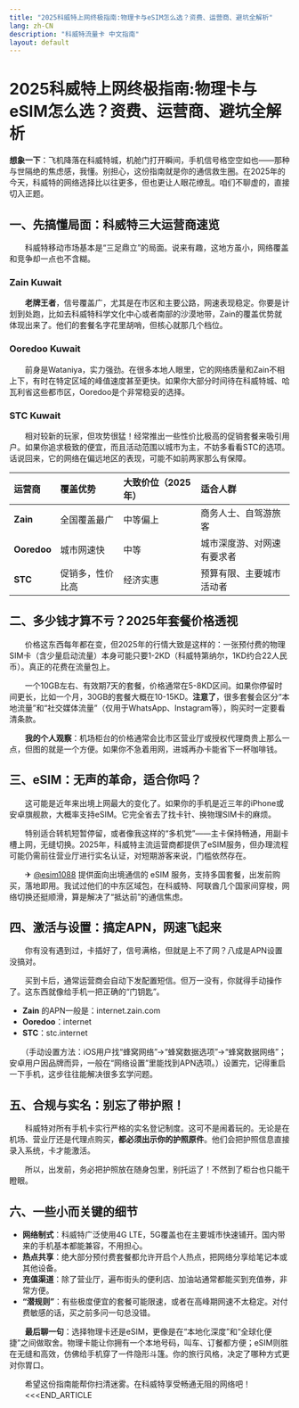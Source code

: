 ```yaml
---
title: "2025科威特上网终极指南:物理卡与eSIM怎么选？资费、运营商、避坑全解析"
lang: zh-CN
description: "科威特流量卡 中文指南"
layout: default
---
```

# 2025科威特上网终极指南:物理卡与eSIM怎么选？资费、运营商、避坑全解析

**想象一下**：飞机降落在科威特城，机舱门打开瞬间，手机信号格空空如也——那种与世隔绝的焦虑感，我懂。别担心，这份指南就是你的通信救生圈。在2025年的今天，科威特的网络选择比以往更多，但也更让人眼花缭乱。咱们不聊虚的，直接切入正题。

## 一、先搞懂局面：科威特三大运营商速览

　　科威特移动市场基本是“三足鼎立”的局面。说来有趣，这地方虽小，网络覆盖和竞争却一点也不含糊。

### Zain Kuwait
　　**老牌王者**，信号覆盖广，尤其是在市区和主要公路，网速表现稳定。你要是计划到处跑，比如去科威特科学文化中心或者南部的沙漠地带，Zain的覆盖优势就体现出来了。他们的套餐名字花里胡哨，但核心就那几个档位。

### Ooredoo Kuwait
　　前身是Wataniya，实力强劲。在很多本地人眼里，它的网络质量和Zain不相上下，有时在特定区域的峰值速度甚至更快。如果你大部分时间待在科威特城、哈瓦利省这些都市区，Ooredoo是个非常稳妥的选择。

### STC Kuwait
　　相对较新的玩家，但攻势很猛！经常推出一些性价比极高的促销套餐来吸引用户。如果你追求极致的便宜，而且活动范围以城市为主，不妨多看看STC的选项。话说回来，它的网络在偏远地区的表现，可能不如前两家那么有保障。

| 运营商 | 覆盖优势 | 大致价位（2025年） | 适合人群 |
| :--- | :--- | :--- | :--- |
| **Zain** | 全国覆盖最广 | 中等偏上 | 商务人士、自驾游旅客 |
| **Ooredoo** | 城市网速快 | 中等 | 城市深度游、对网速有要求者 |
| **STC** | 促销多，性价比高 | 经济实惠 | 预算有限、主要城市活动者 |

## 二、多少钱才算不亏？2025年套餐价格透视

　　价格这东西每年都在变，但2025年的行情大致是这样的：一张预付费的物理SIM卡（含少量启动流量）本身可能只要1-2KD（科威特第纳尔，1KD约合22人民币）。真正的花费在流量包上。

　　一个10GB左右、有效期7天的套餐，价格通常在5-8KD区间。如果你停留时间更长，比如一个月，30GB的套餐大概在10-15KD。**注意了**，很多套餐会区分“本地流量”和“社交媒体流量”（仅用于WhatsApp、Instagram等），购买时一定要看清条款。

　　**我的个人观察**：机场柜台的价格通常会比市区营业厅或授权代理商贵上那么一点，但图的就是一个方便。如果你不急着用网，进城再办卡能省下一杯咖啡钱。

## 三、eSIM：无声的革命，适合你吗？

　　这可能是近年来出境上网最大的变化了。如果你的手机是近三年的iPhone或安卓旗舰款，大概率支持eSIM。它完全省去了找卡针、换物理SIM卡的麻烦。

　　特别适合转机短暂停留，或者像我这样的“多机党”——主卡保持畅通，用副卡槽上网，无缝切换。2025年，科威特主流运营商都提供了eSIM服务，但办理流程可能仍需前往营业厅进行实名认证，对短期游客来说，门槛依然存在。

　　✈ [@esim1088](https://t.me/s/esim1088) 提供面向出境通信的 eSIM 服务，支持多国套餐，出发前购买，落地即用。我试过他们的中东区域包，在科威特、阿联酋几个国家间穿梭，网络切换还挺顺滑，算是解决了“抵达前”的通信焦虑。

## 四、激活与设置：搞定APN，网速飞起来

　　你有没有遇到过，卡插好了，信号满格，但就是上不了网？八成是APN设置没搞对。

　　买到卡后，通常运营商会自动下发配置短信。但万一没有，你就得手动操作了。这东西就像给手机一把正确的“门钥匙”。
*   **Zain** 的APN一般是：internet.zain.com
*   **Ooredoo**：internet
*   **STC**：stc.internet

　　（手动设置方法：iOS用户找“蜂窝网络”->“蜂窝数据选项”->“蜂窝数据网络”；安卓用户因品牌而异，一般在“网络设置”里能找到APN选项。）设置完，记得重启一下手机，这步往往能解决很多玄学问题。

## 五、合规与实名：别忘了带护照！

　　科威特对所有手机卡实行严格的实名登记制度。这可不是闹着玩的。无论是在机场、营业厅还是代理点购买，**都必须出示你的护照原件**。他们会把护照信息直接录入系统，卡才能激活。

　　所以，出发前，务必把护照放在随身包里，别托运了！不然到了柜台也只能干瞪眼。

## 六、一些小而关键的细节

*   **网络制式**：科威特广泛使用4G LTE，5G覆盖也在主要城市快速铺开。国内带来的手机基本都能兼容，不用担心。
*   **热点共享**：绝大部分预付费套餐都允许开启个人热点，把网络分享给笔记本或其他设备。
*   **充值渠道**：除了营业厅，遍布街头的便利店、加油站通常都能买到充值券，非常方便。
*   **“潜规则”**：有些极度便宜的套餐可能限速，或者在高峰期网速不太稳定。对付费敏感的话，买之前多问一句总没错。

　　**最后聊一句**：选择物理卡还是eSIM，更像是在“本地化深度”和“全球化便捷”之间做取舍。物理卡能让你拥有一个本地号码，叫车、订餐都方便；eSIM则胜在无缝和高效，仿佛给手机穿了一件隐形斗篷。你的旅行风格，决定了哪种方式更对你胃口。

　　希望这份指南能帮你扫清迷雾。在科威特享受畅通无阻的网络吧！
　　<<<END_ARTICLE